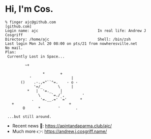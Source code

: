 # Hi, I'm Cos.

``` shell
% finger ajc@github.com
[github.com]
Login name: ajc                           In real life: Andrew J Cosgriff
Directory: /home/ajc                      Shell: /bin/zsh
Last login Mon Jul 20 08:00 on pts/21 from nowheresville.net
No mail.
Plan:
 Currently Lost in Space...
 
         ~+

                 *       +
           '                  |
       ()    .-.,="``"=.    - o -
             '=/_       \     |
          *   |  '=._    |
               \     `=./`,        '
            .   '=.__.=' `='      *
   +                         +
        O      *        '       .

 ...but still around.
```

* Recent news :newspaper:: https://apintandaparma.club/ajc/
* Much more :point_right:: https://andrew.j.cosgriff.name/

